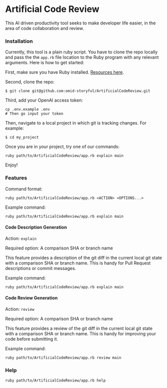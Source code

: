 # Artificial Code Review

This AI driven productivity tool seeks to make developer life easier, in the area of code collaboration and review.

### Installation

Currently, this tool is a plain ruby script. You have to clone the repo locally and pass the the `app.rb` file location to the Ruby program with any relevant arguments. Here is how to get started:

First, make sure you have Ruby installed. [Resources here](https://www.ruby-lang.org/en/documentation/installation/).

Second, clone the repo:
```
$ git clone git@github.com:omid-storyful/ArtificialCodeReview.git
```

Third, add your OpenAI access token:
```
cp .env.example .env
# Then go input your token
```


Then, navigate to a local project in which git is tracking changes. For example:
```
$ cd my_project
```

Once you are in your project, try one of our commands:
```
ruby path/to/ArtificialCodeReview/app.rb explain main
```

Enjoy!


### Features

Command format:
```
ruby path/to/ArtificialCodeReview/app.rb <ACTION> <OPTIONS...> 
```

Example command:
```
ruby path/to/ArtificialCodeReview/app.rb explain main
```

#### Code Description Generation

Action: `explain`

Required option: A comparison SHA or branch name

This feature provides a description of the git diff in the current local git state with a comparison SHA or branch name. This is handy for Pull Request descriptions or commit messages.

Example command:
```
ruby path/to/ArtificialCodeReview/app.rb explain main
```

#### Code Review Generation

Action: `review`

Required option: A comparison SHA or branch name

This feature provides a review of the git diff in the current local git state with a comparison SHA or branch name. This is handy for improving your code before submitting it.

Example command:
```
ruby path/to/ArtificialCodeReview/app.rb review main
```

### Help

```
ruby path/to/ArtificialCodeReview/app.rb help

```